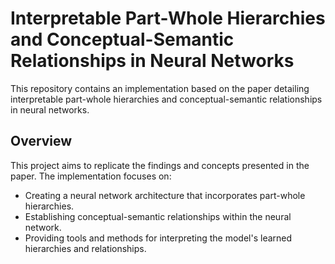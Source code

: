 # Interpretable Part-Whole Hierarchies and Conceptual-Semantic Relationships in Neural Networks

This repository contains an implementation based on the paper detailing interpretable part-whole hierarchies and conceptual-semantic relationships in neural networks.

## Overview

This project aims to replicate the findings and concepts presented in the paper. The implementation focuses on:

- Creating a neural network architecture that incorporates part-whole hierarchies.
- Establishing conceptual-semantic relationships within the neural network.
- Providing tools and methods for interpreting the model's learned hierarchies and relationships.
